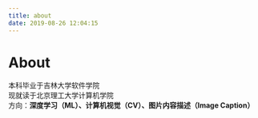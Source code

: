 ```yaml
---
title: about
date: 2019-08-26 12:04:15
---
```


# About  
本科毕业于吉林大学软件学院  
现就读于北京理工大学计算机学院  
方向：**深度学习（ML）、计算机视觉（CV）、图片内容描述（Image Caption）**
